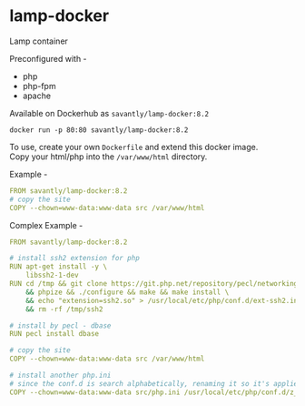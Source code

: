 # lamp-docker

Lamp container  

Preconfigured with -  
- php
- php-fpm
- apache

Available on Dockerhub as `savantly/lamp-docker:8.2`  

`docker run -p 80:80 savantly/lamp-docker:8.2`  

To use, create your own `Dockerfile` and extend this docker image.  
Copy your html/php into the `/var/www/html` directory.  

Example -  

```yaml
FROM savantly/lamp-docker:8.2
# copy the site
COPY --chown=www-data:www-data src /var/www/html
```

Complex Example -  

```yaml
FROM savantly/lamp-docker:8.2

# install ssh2 extension for php
RUN apt-get install -y \
	libssh2-1-dev
RUN cd /tmp && git clone https://git.php.net/repository/pecl/networking/ssh2.git && cd /tmp/ssh2 \
    && phpize && ./configure && make && make install \
    && echo "extension=ssh2.so" > /usr/local/etc/php/conf.d/ext-ssh2.ini \
    && rm -rf /tmp/ssh2

# install by pecl - dbase
RUN pecl install dbase

# copy the site
COPY --chown=www-data:www-data src /var/www/html

# install another php.ini 
# since the conf.d is search alphabetically, renaming it so it's applied last
COPY --chown=www-data:www-data src/php.ini /usr/local/etc/php/conf.d/z_php.ini
```